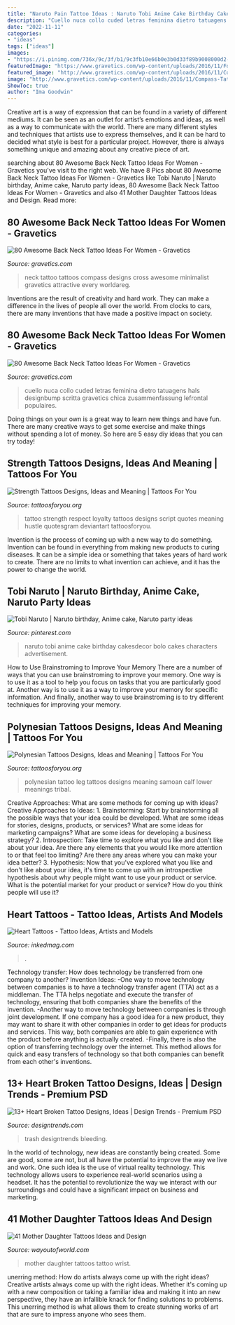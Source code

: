 ```yaml
---
title: "Naruto Pain Tattoo Ideas : Naruto Tobi Anime Cake Birthday Cakesdecor Bolo Cakes Characters Advertisement"
description: "Cuello nuca collo cuded letras feminina dietro tatuagens hals designbump scritta gravetics chica zusammenfassung lefrontal populaires"
date: "2022-11-11"
categories:
- "ideas"
tags: ["ideas"]
images:
- "https://i.pinimg.com/736x/9c/3f/b1/9c3fb10e66b0e3b0d33f89b9008000d2--anime-naruto-video.jpg"
featuredImage: "https://www.gravetics.com/wp-content/uploads/2016/11/Font-Tattoo-on-neck.jpg"
featured_image: "http://www.gravetics.com/wp-content/uploads/2016/11/Compass-Tattoo-On-Back-Of-Neck.jpg"
image: "http://www.gravetics.com/wp-content/uploads/2016/11/Compass-Tattoo-On-Back-Of-Neck.jpg"
ShowToc: true
author: "Ima Goodwin"
---
```



Creative art is a way of expression that can be found in a variety of different mediums. It can be seen as an outlet for artist’s emotions and ideas, as well as a way to communicate with the world. There are many different styles and techniques that artists use to express themselves, and it can be hard to decided what style is best for a particular project. However, there is always something unique and amazing about any creative piece of art.

	

		
searching about 80 Awesome Back Neck Tattoo Ideas For Women - Gravetics you've visit to the right web. We have 8 Pics about 80 Awesome Back Neck Tattoo Ideas For Women - Gravetics like Tobi Naruto | Naruto birthday, Anime cake, Naruto party ideas, 80 Awesome Back Neck Tattoo Ideas For Women - Gravetics and also 41 Mother Daughter Tattoos Ideas and Design. Read more:
		
    
## 80 Awesome Back Neck Tattoo Ideas For Women - Gravetics

<img loading=lazy src="http://www.gravetics.com/wp-content/uploads/2016/11/Compass-Tattoo-On-Back-Of-Neck.jpg" onerror="this.onerror=null;this.src='https://tse4.mm.bing.net/th?id=OIP.7XMXVNlLgA7PrA7Hb0PyFwHaHa&amp;pid=15.1';" alt="80 Awesome Back Neck Tattoo Ideas For Women - Gravetics">

_Source: gravetics.com_

>neck tattoo tattoos compass designs cross awesome minimalist gravetics attractive every worldareg. 

	

Inventions are the result of creativity and hard work. They can make a difference in the lives of people all over the world. From clocks to cars, there are many inventions that have made a positive impact on society.

    
## 80 Awesome Back Neck Tattoo Ideas For Women - Gravetics

<img loading=lazy src="https://www.gravetics.com/wp-content/uploads/2016/11/Font-Tattoo-on-neck.jpg" onerror="this.onerror=null;this.src='https://tse2.mm.bing.net/th?id=OIP.gjuXliGaqgEb4NMZhWM0GAHaLl&amp;pid=15.1';" alt="80 Awesome Back Neck Tattoo Ideas For Women - Gravetics">

_Source: gravetics.com_

>cuello nuca collo cuded letras feminina dietro tatuagens hals designbump scritta gravetics chica zusammenfassung lefrontal populaires. 

	

Doing things on your own is a great way to learn new things and have fun. There are many creative ways to get some exercise and make things without spending a lot of money. So here are 5 easy diy ideas that you can try today!

    
## Strength Tattoos Designs, Ideas And Meaning | Tattoos For You

<img loading=lazy src="http://www.tattoosforyou.org/wp-content/uploads/2013/10/Strength-Tattoo-Ideas.jpg" onerror="this.onerror=null;this.src='https://tse1.mm.bing.net/th?id=OIP.XzyPjV5isrJBGa9f9VA6fQHaJ6&amp;pid=15.1';" alt="Strength Tattoos Designs, Ideas and Meaning | Tattoos For You">

_Source: tattoosforyou.org_

>tattoo strength respect loyalty tattoos designs script quotes meaning hustle quotesgram deviantart tattoosforyou. 

	

Invention is the process of coming up with a new way to do something. Invention can be found in everything from making new products to curing diseases. It can be a simple idea or something that takes years of hard work to create. There are no limits to what invention can achieve, and it has the power to change the world.

    
## Tobi Naruto | Naruto Birthday, Anime Cake, Naruto Party Ideas

<img loading=lazy src="https://i.pinimg.com/736x/9c/3f/b1/9c3fb10e66b0e3b0d33f89b9008000d2--anime-naruto-video.jpg" onerror="this.onerror=null;this.src='https://tse4.mm.bing.net/th?id=OIP.byHPKOT3TzoxUdGvKtOF-wHaJ4&amp;pid=15.1';" alt="Tobi Naruto | Naruto birthday, Anime cake, Naruto party ideas">

_Source: pinterest.com_

>naruto tobi anime cake birthday cakesdecor bolo cakes characters advertisement. 

	

How to Use Brainstroming to Improve Your Memory
There are a number of ways that you can use brainstroming to improve your memory. One way is to use it as a tool to help you focus on tasks that you are particularly good at. Another way is to use it as a way to improve your memory for specific information. And finally, another way to use brainstroming is to try different techniques for improving your memory.

    
## Polynesian Tattoos Designs, Ideas And Meaning | Tattoos For You

<img loading=lazy src="http://www.tattoosforyou.org/wp-content/uploads/2013/09/Polynesian-Leg-Tattoo-683x1024.jpg" onerror="this.onerror=null;this.src='https://tse3.mm.bing.net/th?id=OIP.aHyt-2acahPPYYCmSqNHxgHaLG&amp;pid=15.1';" alt="Polynesian Tattoos Designs, Ideas and Meaning | Tattoos For You">

_Source: tattoosforyou.org_

>polynesian tattoo leg tattoos designs meaning samoan calf lower meanings tribal. 

	

Creative Approaches: What are some methods for coming up with ideas?
Creative Approaches to Ideas: 1. Brainstorming: Start by brainstorming all the possible ways that your idea could be developed. What are some ideas for stories, designs, products, or services? What are some ideas for marketing campaigns? What are some ideas for developing a business strategy? 2. Introspection: Take time to explore what you like and don't like about your idea. Are there any elements that you would like more attention to or that feel too limiting? Are there any areas where you can make your idea better? 3. Hypothesis: Now that you've explored what you like and don't like about your idea, it's time to come up with an introspective hypothesis about why people might want to use your product or service. What is the potential market for your product or service? How do you think people will use it? 
    
## Heart Tattoos - Tattoo Ideas, Artists And Models

<img loading=lazy src="https://www.inkedmag.com/.image/t_share/MTU5MDMyMDQzNTYwNDQ1NzIw/ruby.jpg" onerror="this.onerror=null;this.src='https://tse3.mm.bing.net/th?id=OIP.fhLitC1xYDi2ERvgp3kXfgHaJ4&amp;pid=15.1';" alt="Heart Tattoos - Tattoo Ideas, Artists and Models">

_Source: inkedmag.com_

>. 

	

Technology transfer: How does technology be transferred from one company to another?
Invention Ideas: 
-One way to move technology between companies is to have a technology transfer agent (TTA) act as a middleman. The TTA helps negotiate and execute the transfer of technology, ensuring that both companies share the benefits of the invention. 
-Another way to move technology between companies is through joint development. If one company has a good idea for a new product, they may want to share it with other companies in order to get ideas for products and services. This way, both companies are able to gain experience with the product before anything is actually created. 
-Finally, there is also the option of transferring technology over the internet. This method allows for quick and easy transfers of technology so that both companies can benefit from each other's inventions.

    
## 13+ Heart Broken Tattoo Designs, Ideas | Design Trends - Premium PSD

<img loading=lazy src="https://images.designtrends.com/wp-content/uploads/2016/02/24091530/Colorful-Heart-shaped-Tattoo.jpg" onerror="this.onerror=null;this.src='https://tse1.mm.bing.net/th?id=OIP.jrny1XlOb4hUa3QwpbdebwHaLG&amp;pid=15.1';" alt="13+ Heart Broken Tattoo Designs, Ideas | Design Trends - Premium PSD">

_Source: designtrends.com_

>trash designtrends bleeding. 

	

In the world of technology, new ideas are constantly being created. Some are good, some are not, but all have the potential to improve the way we live and work. One such idea is the use of virtual reality technology. This technology allows users to experience real-world scenarios using a headset. It has the potential to revolutionize the way we interact with our surroundings and could have a significant impact on business and marketing.

    
## 41 Mother Daughter Tattoos Ideas And Design

<img loading=lazy src="https://i0.wp.com/wayoutofworld.com/wp-content/uploads/2015/10/Mother-daughter-tattoo15-503x670.jpg?resize=503%2C670" onerror="this.onerror=null;this.src='https://tse2.mm.bing.net/th?id=OIP.Q1ruZEUMo2I_BGeP7r2h6wHaJ3&amp;pid=15.1';" alt="41 Mother Daughter Tattoos Ideas and Design">

_Source: wayoutofworld.com_

>mother daughter tattoos tattoo wrist. 

	

unerring method: How do artists always come up with the right ideas?
Creative artists always come up with the right ideas. Whether it's coming up with a new composition or taking a familiar idea and making it into an new perspective, they have an infallible knack for finding solutions to problems. This unerring method is what allows them to create stunning works of art that are sure to impress anyone who sees them.

